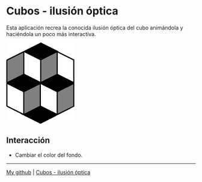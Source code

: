 # Cubos - ilusión óptica 
Esta aplicación recrea la conocida ilusión óptica del cubo animándola y haciéndola un poco más interactiva.

![cell cube](./celda.png)

## Interacción

* Cambiar el color del fondo.

---
[My github](https://github.com/CiroMirkin/) | [Cubos - ilusión óptica ](https://ciromirkin.github.io/optical-illusion-cube/)
